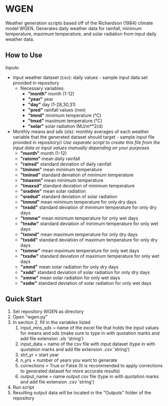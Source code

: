 # WGEN
Weather generation scripts based off of the Richardson (1984) climate model WGEN. Generates daily weather data for rainfall, minimum temperature, maximum temperature, and solar radiation from input daily weather data.
 
## How to Use
Inputs: 
- Input weather dataset (csv): daily values - sample input data set provided in repository 
   - Necessary variables: 
     - **"month"** month (1-12) 
     - **"year"** year 
     - **"day"** day (1-28,30,31) 
     - **"pred"** rainfall values (mm)
     - **"tmnd"** minimum temperature (°C)
     - **"tmxd"** maximum temperature (°C)
     - **"solar"** solar radiation (MJ/m**2/d)
 - Monthly means and sds (xls): monthly averages of each weather variable that the generated dataset should target - sample input file provided in repository//
 *Use separate script to create this file from the input data or input values manually depending on your purposes* 
   - **"month"** month (1-12)
   - **"rainmn"** mean daily rainfall 
   - **"rainsd"** standard deviation of daily rainfall 
   - **"tminmn"** mean minimum temperature 
   - **"tminsd"** standard deviation of minimum temperature 
   - **"tmaxmn"** mean minimum temperature 
   - **"tmaxsd"** standard deviation of minimum temperature
   - **"sradmn"** mean solar radiation 
   - **"sradsd"** standard deviation of solar radiation 
   - **"tnmnd"**	mean minimum temperature for only dry days
   - **"tnsdd"** standard deviation of minimum temperature for only dry days
   - **"tnmnw"**	mean minimum temperature for only wet days
   - **"tnsdw"** standard deviation of minimum temperature for only wet days
   - **"txmnd"** mean maximum temperature for only dry days 
   - **"txsdd"** standard deviation of maximum temperature for only dry days
   - **"txmnw"**	mean maximum temperature for only wet days 
   - **"txsdw"** standard deviation of maximum temperature for only wet days
   - **"xmnd"**	mean solar radiation for only dry days
   - **"xsdd"** standard deviation of solar radiation for only dry days
   - **"xmnw"** mean solar radiation for only wet days
   - **"xsdw"** standard deviation of solar radiation for only wet days
 
 ## Quick Start
 1. Set repository WGEN as directory 
 1. Open "wgen.py" 
 1. In section 2, fill in the variables listed 
    1. input_mns_sds = name of the excel file that holds the input values for means and sds (make sure to type in with quotation marks and add file extension *.xls* 'string')
    1. input_data = name of the csv file with input dataset (type in with quotation marks and add file extension *.csv* 'string')
    1. strt_yr = start year 
    1. n_yrs = number of years you want to generate 
    1. corrections = True or False (It is recommended to apply corrections to generated dataset for more accurate results) 
    1. output_name = name output csv file (type in with quotation marks and add file extension *.csv* 'string')
 1. Run script
 1. Resulting output data will be located in the "Outputs" folder of the repository 
   
